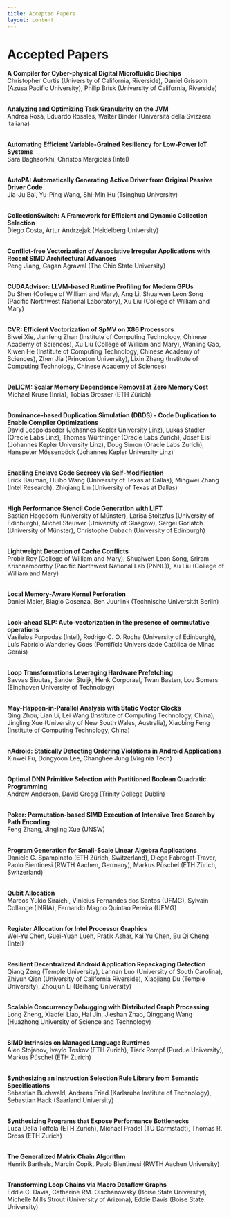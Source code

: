 ```yaml
---
title: Accepted Papers
layout: content
---
```


# Accepted Papers

<b>A Compiler for Cyber-physical Digital Microfluidic Biochips</b><br/>
Christopher Curtis (University of California, Riverside), Daniel Grissom (Azusa Pacific University), Philip Brisk (University of California, Riverside)<br/><br/>

<b>Analyzing and Optimizing Task Granularity on the JVM</b><br/>
Andrea Rosà, Eduardo Rosales, Walter Binder (Università della Svizzera italiana)<br/><br/>

<b>Automating Efficient Variable-Grained Resiliency for Low-Power IoT Systems</b><br/>
Sara Baghsorkhi, Christos Margiolas (Intel)<br/><br/>

<b>AutoPA: Automatically Generating Active Driver from Original Passive Driver Code</b><br/>
Jia-Ju Bai, Yu-Ping Wang, Shi-Min Hu (Tsinghua University)<br/><br/>

<b>CollectionSwitch: A Framework for Efficient and Dynamic Collection Selection</b><br/>
Diego Costa, Artur Andrzejak (Heidelberg University)<br/><br/>

<b>Conflict-free Vectorization of Associative Irregular Applications with Recent SIMD Architectural Advances</b><br/>
Peng Jiang, Gagan Agrawal (The Ohio State University)<br/><br/>

<b>CUDAAdvisor: LLVM-based Runtime Profiling for Modern GPUs</b><br/>
Du Shen (College of William and Mary), Ang Li, Shuaiwen Leon Song (Pacific Northwest National Laboratory), Xu Liu (College of William and Mary)<br/><br/>

<b>CVR: Efficient Vectorization of SpMV on X86 Processors</b><br/>
Biwei Xie, Jianfeng Zhan (Institute of Computing Technology, Chinese Academy of Sciences), Xu Liu (College of William and Mary), Wanling Gao, Xiwen He (Institute of Computing Technology, Chinese Academy of Sciences), Zhen Jia (Princeton University), Lixin Zhang (Institute of Computing Technology, Chinese Academy of Sciences)<br/><br/>

<b>DeLICM: Scalar Memory Dependence Removal at Zero Memory Cost</b><br/>
Michael Kruse (Inria), Tobias Grosser (ETH Zürich)<br/><br/>

<b>Dominance-based Duplication Simulation (DBDS) - Code Duplication to Enable Compiler Optimizations</b><br/>
David Leopoldseder (Johannes Kepler University Linz), Lukas Stadler (Oracle Labs Linz), Thomas Würthinger (Oracle Labs Zurich), Josef Eisl (Johannes Kepler University Linz), Doug Simon (Oracle Labs Zurich), Hanspeter Mössenböck (Johannes Kepler University Linz)<br/><br/>

<b>Enabling Enclave Code Secrecy via Self-Modification</b><br/>
Erick Bauman, Huibo Wang (University of Texas at Dallas), Mingwei Zhang (Intel Research), Zhiqiang Lin (University of Texas at Dallas)<br/><br/>

<b>High Performance Stencil Code Generation with LIFT</b><br/>
Bastian Hagedorn (University of Münster), Larisa Stoltzfus (University of Edinburgh), Michel Steuwer (University of Glasgow), Sergei Gorlatch (University of Münster), Christophe Dubach (University of Edinburgh)<br/><br/>

<b>Lightweight Detection of Cache Conflicts</b><br/>
Probir Roy (College of William and Mary), Shuaiwen Leon Song, Sriram Krishnamoorthy (Pacific Northwest National Lab (PNNL)), Xu Liu (College of William and Mary)<br/><br/>

<b>Local Memory-Aware Kernel Perforation</b><br/>
Daniel Maier, Biagio Cosenza, Ben Juurlink (Technische Universität Berlin)<br/><br/>

<b>Look-ahead SLP: Auto-vectorization in the presence of commutative operations</b><br/>
Vasileios Porpodas (Intel), Rodrigo C. O. Rocha (University of Edinburgh), Luís Fabrício Wanderley Góes (Pontifícia Universidade Católica de Minas Gerais)<br/><br/>

<b>Loop Transformations Leveraging Hardware Prefetching</b><br/>
Savvas Sioutas, Sander Stuijk, Henk Corporaal, Twan Basten, Lou Somers (Eindhoven University of Technology)<br/><br/>

<b>May-Happen-in-Parallel Analysis with Static Vector Clocks</b><br/>
Qing Zhou, Lian Li, Lei Wang (Institute of Computing Technology, China), Jingling Xue (University of New South Wales, Australia), Xiaobing Feng (Institute of Computing Technology, China)<br/><br/>

<b>nAdroid: Statically Detecting Ordering Violations in Android Applications</b><br/>
Xinwei Fu, Dongyoon Lee, Changhee Jung (Virginia Tech)<br/><br/>

<b>Optimal DNN Primitive Selection with Partitioned Boolean Quadratic Programming</b><br/>
Andrew Anderson, David Gregg (Trinity College Dublin)<br/><br/>

<b>Poker: Permutation-based SIMD Execution of Intensive Tree Search by Path Encoding</b><br/>
Feng Zhang, Jingling Xue (UNSW)<br/><br/>

<b>Program Generation for Small-Scale Linear Algebra Applications</b><br/>
Daniele G. Spampinato (ETH Zürich, Switzerland), Diego Fabregat-Traver, Paolo Bientinesi (RWTH Aachen, Germany), Markus Püschel (ETH Zürich, Switzerland)<br/><br/>

<b>Qubit Allocation</b><br/>
Marcos Yukio Siraichi, Vinícius Fernandes dos Santos (UFMG), Sylvain Collange (INRIA), Fernando Magno Quintao Pereira (UFMG)<br/><br/>

<b>Register Allocation for Intel Processor Graphics</b><br/>
Wei-Yu Chen, Guei-Yuan Lueh, Pratik Ashar, Kai Yu Chen, Bu Qi Cheng (Intel)<br/><br/>

<b>Resilient Decentralized Android Application Repackaging Detection</b><br/>
Qiang Zeng (Temple University), Lannan Luo (University of South Carolina), Zhiyun Qian (University of California Riverside), Xiaojiang Du (Temple University), Zhoujun Li (Beihang University)<br/><br/>

<b>Scalable Concurrency Debugging with Distributed Graph Processing</b><br/>
Long Zheng, Xiaofei Liao, Hai Jin, Jieshan Zhao, Qinggang Wang (Huazhong University of Science and Technology)<br/><br/>

<b>SIMD Intrinsics on Managed Language Runtimes</b><br/>
Alen Stojanov, Ivaylo Toskov (ETH Zurich), Tiark Rompf (Purdue University), Markus Püschel (ETH Zurich)<br/><br/>

<b>Synthesizing an Instruction Selection Rule Library from Semantic Specifications</b><br/>
Sebastian Buchwald, Andreas Fried (Karlsruhe Institute of Technology), Sebastian Hack (Saarland University)<br/><br/>

<b>Synthesizing Programs that Expose Performance Bottlenecks</b><br/>
Luca Della Toffola (ETH Zurich), Michael Pradel (TU Darmstadt), Thomas R. Gross (ETH Zurich)<br/><br/>

<b>The Generalized Matrix Chain Algorithm</b><br/>
Henrik Barthels, Marcin Copik, Paolo Bientinesi (RWTH Aachen University)<br/><br/>

<b>Transforming Loop Chains via Macro Dataflow Graphs</b><br/>
Eddie C. Davis, Catherine RM. Olschanowsky (Boise State University), Michelle Mills Strout (University of Arizona), Eddie Davis (Boise State University)<br/><br/>

